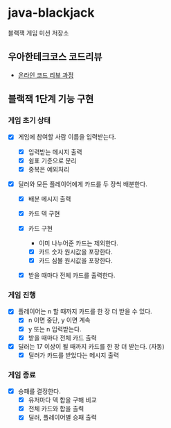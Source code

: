 # java-blackjack
블랙잭 게임 미션 저장소

## 우아한테크코스 코드리뷰
* [온라인 코드 리뷰 과정](https://github.com/woowacourse/woowacourse-docs/blob/master/maincourse/README.md)



## 블랙잭 1단계 기능 구현

### 게임 초기 상태

- [x] 게임에 참여할 사람 이름을 입력받는다.
  - [x] 입력받는 메시지 출력
   - [x] 쉼표 기준으로 분리
   - [x] 중복은 예외처리

- [x] 딜러와 모든 플레이어에게 카드를 두 장씩 배분한다.

  - [x] 배분 메시지 출력

  - [x] 카드 덱 구현

  - [x] 카드 구현

    - 이미 나누어준 카드는 제외한다.

    - [x] 카드 숫자 원시값을 포장한다.
    - [x] 카드 심볼 원시값을 포장한다.

  - [x] 받을 때마다 전체 카드를 출력한다.

### 게임 진행

- [x] 플레이어는 n 할 때까지 카드를 한 장 더 받을 수 있다.
  - [x] n 이면 중단, y 이면 계속
  - [x] y 또는 n 입력받는다.
  - [x] 받을 때마다 전체 카드 출력
- [x] 딜러는 17 이상이 될 때까지 카드를 한 장 더 받는다. (자동)
  - [x] 딜러가 카드를 받았다는 메시지 출력

### 게임 종료

- [x] 승패를 결정한다.
  - [x] 유저마다 덱 합을 구해 비교
  - [x] 전체 카드와 합을 출력
  - [x] 딜러, 플레이어별 승패 출력